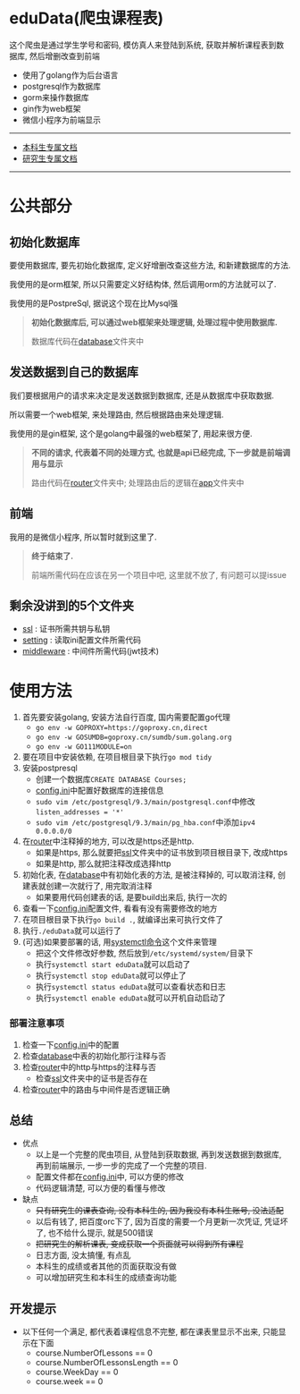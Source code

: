 # eduData(爬虫课程表)
这个爬虫是通过学生学号和密码, 模仿真人来登陆到系统, 获取并解析课程表到数据库, 然后增删改查到前端

- 使用了golang作为后台语言
- postgresql作为数据库
- gorm来操作数据库
- gin作为web框架
- 微信小程序为前端显示

----------------
- [本科生专属文档](./undergraduate.md)
- [研究生专属文档](./postgraduate.md)
----------------
# 公共部分

## 初始化数据库
要使用数据库, 要先初始化数据库, 定义好增删改查这些方法, 和新建数据库的方法.

我使用的是orm框架, 所以只需要定义好结构体, 然后调用orm的方法就可以了.

我使用的是PostpreSql, 据说这个现在比Mysql强
> **初始化数据库后, 可以通过web框架来处理逻辑, 处理过程中使用数据库.**
>
> 数据库代码在[database](database/database.go)文件夹中


## 发送数据到自己的数据库
我们要根据用户的请求来决定是发送数据到数据库, 还是从数据库中获取数据.

所以需要一个web框架, 来处理路由, 然后根据路由来处理逻辑.

我使用的是gin框架, 这个是golang中最强的web框架了, 用起来很方便.

> **不同的请求, 代表着不同的处理方式, 也就是api已经完成, 下一步就是前端调用与显示**
>
> 路由代码在[router](router/router.go)文件夹中;
> 处理路由后的逻辑在[app](app/app.go)文件夹中


## 前端
我用的是微信小程序, 所以暂时就到这里了.
> **终于结束了.**
>
> 前端所需代码在应该在另一个项目中吧, 这里就不放了, 有问题可以提issue


## 剩余没讲到的5个文件夹

- [ssl](ssl) : 证书所需共钥与私钥
- [setting](setting/setting.go) : 读取ini配置文件所需代码
- [middleware](middleware/jwt.go) : 中间件所需代码(jwt技术)


# 使用方法
1. 首先要安装golang, 安装方法自行百度, 国内需要配置go代理
   - ```go env -w GOPROXY=https://goproxy.cn,direct```
   - ```go env -w GOSUMDB=goproxy.cn/sumdb/sum.golang.org```
   - ```go env -w GO111MODULE=on```
2. 要在项目中安装依赖, 在项目根目录下执行```go mod tidy```
3. 安装postpresql
   - 创建一个数据库```CREATE DATABASE Courses;```
   - [config.ini](config.ini)中配置好数据库的连接信息
   - ```sudo vim /etc/postgresql/9.3/main/postgresql.conf```中修改```listen_addresses = '*'```
   - ```sudo vim /etc/postgresql/9.3/main/pg_hba.conf```中添加```ipv4 0.0.0.0/0```
4. 在[router](router/router.go)中注释掉的地方, 可以改是https还是http.
    - 如果是https, 那么就要把[ssl](ssl)文件夹中的证书放到项目根目录下, 改成https
    - 如果是http, 那么就把注释改成选择http
5. 初始化表, 在[database](database/database.go)中有初始化表的方法, 是被注释掉的, 可以取消注释, 创建表就创建一次就行了, 用完取消注释
    - 如果要用代码创建表的话, 是要build出来后, 执行一次的
6. 查看一下[config.ini](config.ini)配置文件, 看看有没有需要修改的地方
7. 在项目根目录下执行```go build .```, 就编译出来可执行文件了
8. 执行```./eduData```就可以运行了
9. (可选)如果要部署的话, 用[systemctl命令](eduData.service)这个文件来管理
    - 把这个文件修改好参数, 然后放到```/etc/systemd/system/```目录下
    - 执行```systemctl start eduData```就可以启动了
    - 执行```systemctl stop eduData```就可以停止了
    - 执行```systemctl status eduData```就可以查看状态和日志
    - 执行```systemctl enable eduData```就可以开机自动启动了

### 部署注意事项
1. 检查一下[config.ini](config.ini)中的配置
2. 检查[database](database/database.go)中表的初始化那行注释与否
3. 检查[router](router/router.go)中的http与https的注释与否
   - 检查[ssl](ssl)文件夹中的证书是否存在
4. 检查[router](router/router.go)中的路由与中间件是否逻辑正确


## 总结
- 优点
   - 以上是一个完整的爬虫项目, 从登陆到获取数据, 再到发送数据到数据库, 再到前端展示, 一步一步的完成了一个完整的项目.
   - 配置文件都在[config.ini](config.ini)中, 可以方便的修改
   - 代码逻辑清楚, 可以方便的看懂与修改
- 缺点
   - ~~只有研究生的课表查询, 没有本科生的, 因为我没有本科生账号, 没法适配~~
   - 以后有钱了, 把百度orc下了, 因为百度的需要一个月更新一次凭证, 凭证坏了, 也不给什么提示, 就是500错误
   - ~~把研究生的解析课表, 变成获取一个页面就可以得到所有课程~~
   - 日志方面, 没太搞懂, 有点乱
   - 本科生的成绩或者其他的页面获取没有做
   - 可以增加研究生和本科生的成绩查询功能


## 开发提示
- 以下任何一个满足, 都代表着课程信息不完整, 都在课表里显示不出来, 只能显示在下面
  - course.NumberOfLessons == 0 
  - course.NumberOfLessonsLength == 0 
  - course.WeekDay == 0
  - course.week == 0